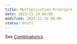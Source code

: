 ```yaml
---
title: Multiplication Principle
date: 2023-11-19 00:00
modified: 2023-11-19 00:00
status: draft
---
```


See [Combinatorics](combinatorics.md).